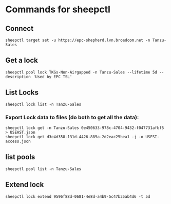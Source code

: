 # Commands for sheepctl


## Connect
```
sheepctl target set -u https://epc-shepherd.lvn.broadcom.net -n Tanzu-Sales
```
## Get a lock
```
sheepctl pool lock TKGs-Non-Airgapped -n Tanzu-Sales --lifetime 5d --description 'Used by EPC TSL'
```

## List Locks
```
sheepctl lock list -n Tanzu-Sales
```
### Export Lock data to files (do both to get all the data):
```
sheepctl lock get -n Tanzu-Sales 0e450633-978c-4704-9432-f047731afbf5 > USEAST.json
sheepctl lock get d3e4d358-131d-4426-885a-2d2eac25bea1 -j -o USFSI-access.json
```

## list pools
```
sheepctl pool list -n Tanzu-Sales
```
## Extend lock
```
sheepctl lock extend 9596f88d-0681-4e8d-a4b9-5c47b35ab4d6 -t 5d
```
